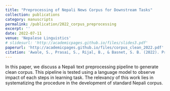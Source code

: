 ```yaml
---
title: "Preprocessing of Nepali News Corpus for Downstream Tasks"
collection: publications
category: manuscripts
permalink: /publication/2022_corpus_preprocessing
excerpt: ''
date: 2022-07-11
venue: 'Nepalese Linguistics'
# slidesurl: 'http://academicpages.github.io/files/slides3.pdf'
paperurl: 'http://academicpages.github.io/files/corpus_clean_2022.pdf'
citation: 'Awale, S., Prasai, S., Rijal, B., & Basnet, S. B. (2022). Preprocessing of Nepali News Corpus for Downstream Tasks. Nepalese Linguistics, 1-6.'
---
```


In this paper, we discuss a Nepali text preprocessing pipeline to generate clean corpus. This pipeline is tested using a language model to observe impact of each  steps  in  learning  task.  The  relevancy  of  this  work  lies  in  systematizing  the  procedure  in  the  development of standard Nepali corpus.